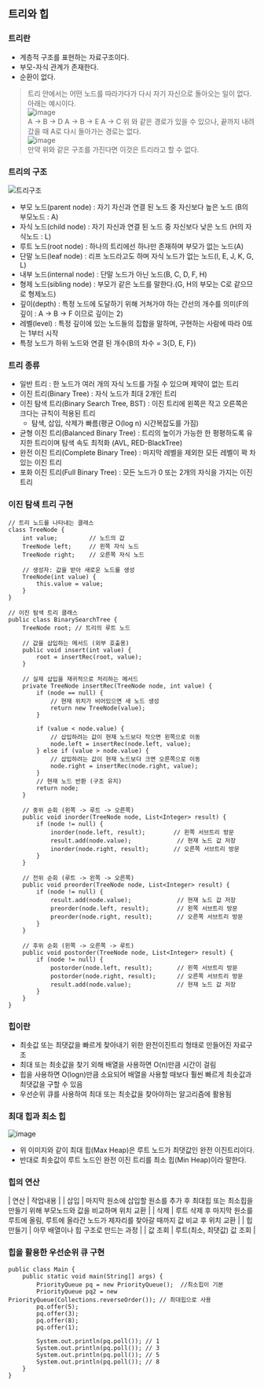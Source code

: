 ## 트리와 힙
### 트리란
- 계층적 구조를 표현하는 자료구조이다.
- 부모-자식 관계가 존재한다.
- 순환이 없다.
> 트리 안에서는 어떤 노드를 따라가다가 다시 자기 자신으로 돌아오는 일이 없다.
> 아래는 예시이다.<br/>
> ![image](https://github.com/user-attachments/assets/29de89fd-0ba8-4005-b05a-75a402c82586) <br />
> A -> B -> D
> A -> B -> E
> A -> C
> 위 와 같은 경로가 있을 수 있으나, 끝까지 내려갔을 때 A로 다시 돌아가는 경로는 없다. <br />
> ![image](https://github.com/user-attachments/assets/48966461-b94d-47d7-8b5b-ac95411be431) <br />
> 만약 위와 같은 구조를 가진다면 이것은 트리라고 할 수 없다.

### 트리의 구조
![트리구조](https://github.com/user-attachments/assets/8d29e111-384f-40ce-ba48-10eb046565a6) <br />
- 부모 노드(parent node) : 자기 자신과 연결 된 노드 중 자신보다 높은 노드 (B의 부모노드 : A)
- 자식 노드(child node) : 자기 자신과 연결 된 노드 중 자신보다 낮은 노드 (H의 자식노드 : L)
- 루트 노드(root node) : 하나의 트리에선 하나만 존재하며 부모가 없는 노드(A)
- 단말 노드(leaf node) : 리프 노드라고도 하며 자식 노드가 없는 노드(I, E, J, K, G, L)
- 내부 노드(internal node) : 단말 노드가 아닌 노드(B, C, D, F, H)
- 형제 노드(sibling node) : 부모가 같은 노드를 말한다.(G, H의 부모는 C로 같으므로 형제노드)
- 깊이(depth) : 특정 노드에 도달하기 위해 거쳐가야 하는 간선의 개수를 의미(F의 깊이 : A -> B -> F 이므로 깊이는 2)
- 레벨(level) : 특정 깊이에 있는 노드들의 집합을 말하며, 구현하는 사람에 따라 0또는 1부터 시작
- 특정 노드가 하위 노드와 연결 된 개수(B의 차수 = 3{D, E, F})

### 트리 종류
- 일반 트리 : 한 노드가 여러 개의 자식 노드를 가질 수 있으며 제약이 없는 트리
- 이진 트리(Binary Tree) : 자식 노드가 최대 2개인 트리
- 이진 탐색 트리(Binary Search Tree, BST) : 이진 트리에 왼쪽은 작고 오른쪽은 크다는 규칙이 적용된 트리
  - 탐색, 삽입, 삭제가 빠름(평균 O(log n) 시간복잡도를 가짐)
- 균형 이진 트리(Balanced Binary Tree) : 트리의 높이가 가능한 한 평평하도록 유지한 트리이며 탐색 속도 최적화 (AVL, RED-BlackTree)
- 완전 이진 트리(Complete Binary Tree) : 마지막 레벨을 제외한 모든 레벨이 꽉 차있는 이진 트리
- 포화 이진 트리(Full Binary Tree) : 모든 노드가 0 또는 2개의 자식을 가지는 이진 트리

### 이진 탐색 트리 구현
```
// 트리 노드를 나타내는 클래스
class TreeNode {
    int value;         // 노드의 값
    TreeNode left;     // 왼쪽 자식 노드
    TreeNode right;    // 오른쪽 자식 노드

    // 생성자: 값을 받아 새로운 노드를 생성
    TreeNode(int value) {
        this.value = value;
    }
}

// 이진 탐색 트리 클래스
public class BinarySearchTree {
    TreeNode root; // 트리의 루트 노드

    // 값을 삽입하는 메서드 (외부 호출용)
    public void insert(int value) {
        root = insertRec(root, value);
    }

    // 실제 삽입을 재귀적으로 처리하는 메서드
    private TreeNode insertRec(TreeNode node, int value) {
        if (node == null) {
            // 현재 위치가 비어있으면 새 노드 생성
            return new TreeNode(value);
        }

        if (value < node.value) {
            // 삽입하려는 값이 현재 노드보다 작으면 왼쪽으로 이동
            node.left = insertRec(node.left, value);
        } else if (value > node.value) {
            // 삽입하려는 값이 현재 노드보다 크면 오른쪽으로 이동
            node.right = insertRec(node.right, value);
        }
        // 현재 노드 반환 (구조 유지)
        return node;
    }

    // 중위 순회 (왼쪽 -> 루트 -> 오른쪽)
    public void inorder(TreeNode node, List<Integer> result) {
        if (node != null) {
            inorder(node.left, result);        // 왼쪽 서브트리 방문
            result.add(node.value);             // 현재 노드 값 저장
            inorder(node.right, result);       // 오른쪽 서브트리 방문
        }
    }

    // 전위 순회 (루트 -> 왼쪽 -> 오른쪽)
    public void preorder(TreeNode node, List<Integer> result) {
        if (node != null) {
            result.add(node.value);             // 현재 노드 값 저장
            preorder(node.left, result);        // 왼쪽 서브트리 방문
            preorder(node.right, result);       // 오른쪽 서브트리 방문
        }
    }

    // 후위 순회 (왼쪽 -> 오른쪽 -> 루트)
    public void postorder(TreeNode node, List<Integer> result) {
        if (node != null) {
            postorder(node.left, result);       // 왼쪽 서브트리 방문
            postorder(node.right, result);      // 오른쪽 서브트리 방문
            result.add(node.value);             // 현재 노드 값 저장
        }
    }
}
```

### 힙이란
- 최솟값 또는 최댓값을 빠르게 찾아내기 위한 완전이진트리 형태로 만들어진 자료구조
- 최대 또는 최솟값을 찾기 외해 배열을 사용하면 O(n)만큼 시간이 걸림
- 힙을 사용하면 O(logn)만큼 소요되어 배열을 사용할 때보다 훨씬 빠르게 최솟값과 최댓값을 구할 수 있음
- 우선순위 큐를 사용하여 최대 또는 최솟값을 찾아야하는 알고리즘에 활용됨

### 최대 힙과 최소 힙
![image](https://github.com/user-attachments/assets/12d03a3a-c707-469b-9929-7333ef1f6e8a)
- 위 이미지와 같이 최대 힙(Max Heap)은 루트 노드가 최댓값인 완전 이진트리이다.
- 반대로 최솟값이 루트 노드인 완전 이진 트리를 최소 힙(Min Heap)이라 말한다.

### 힙의 연산
|    연산    |                                           작업내용                                                |
|    삽입    | 마지막 원소에 삽입할 원소를 추가 후 최대힙 또는 최소힙을 만들기 위해 부모노드와 값을 비교하며 위치 교환  |
|    삭제    | 루트 삭제 후 마지막 원소를 루트에 올림, 루트에 올라간 노드가 제자리를 찾아갈 때까지 값 비교 후 위치 교환 |
| 힙 만들기  | 아무 배열이나 힙 구조로 만드는 과정                                                                 |
|   값 조회  | 루트(최소, 최댓값) 값 조회                                                                         |

### 힙을 활용한 우선순위 큐 구현
```
public class Main {
    public static void main(String[] args) {
        PriorityQueue pq = new PriorityQueue();  //최소힙이 기본
        PriorityQueue pq2 = new PriorityQueue(Collections.reverseOrder()); // 최대힙으로 사용
        pq.offer(5);
        pq.offer(3);
        pq.offer(8);
        pq.offer(1);

        System.out.println(pq.poll()); // 1
        System.out.println(pq.poll()); // 3
        System.out.println(pq.poll()); // 5
        System.out.println(pq.poll()); // 8
    }
}

```
